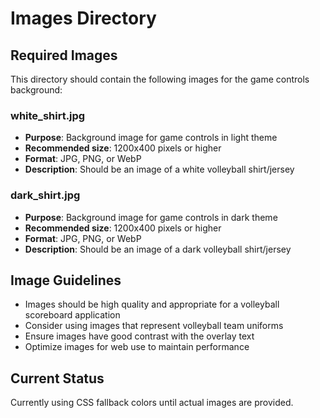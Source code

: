 # Images Directory

## Required Images

This directory should contain the following images for the game controls background:

### white_shirt.jpg
- **Purpose**: Background image for game controls in light theme
- **Recommended size**: 1200x400 pixels or higher
- **Format**: JPG, PNG, or WebP
- **Description**: Should be an image of a white volleyball shirt/jersey

### dark_shirt.jpg
- **Purpose**: Background image for game controls in dark theme
- **Recommended size**: 1200x400 pixels or higher
- **Format**: JPG, PNG, or WebP
- **Description**: Should be an image of a dark volleyball shirt/jersey

## Image Guidelines

- Images should be high quality and appropriate for a volleyball scoreboard application
- Consider using images that represent volleyball team uniforms
- Ensure images have good contrast with the overlay text
- Optimize images for web use to maintain performance

## Current Status

Currently using CSS fallback colors until actual images are provided.